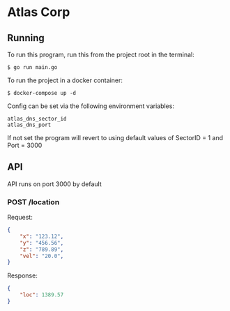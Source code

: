 # Atlas Corp

## Running
To run this program, run this from the project root in the terminal:
```console
$ go run main.go
```

To run the project in a docker container:
```console
$ docker-compose up -d
```

Config can be set via the following environment variables:

```console
atlas_dns_sector_id
atlas_dns_port
```

If not set the program will revert to using default values of SectorID = 1 and Port = 3000

## API
API runs on port 3000 by default
### POST /location

Request:
```json
{
    "x": "123.12",
    "y": "456.56",
    "z": "789.89",
    "vel": "20.0",
}
```

Response:
```json
{
    "loc": 1389.57
}
```